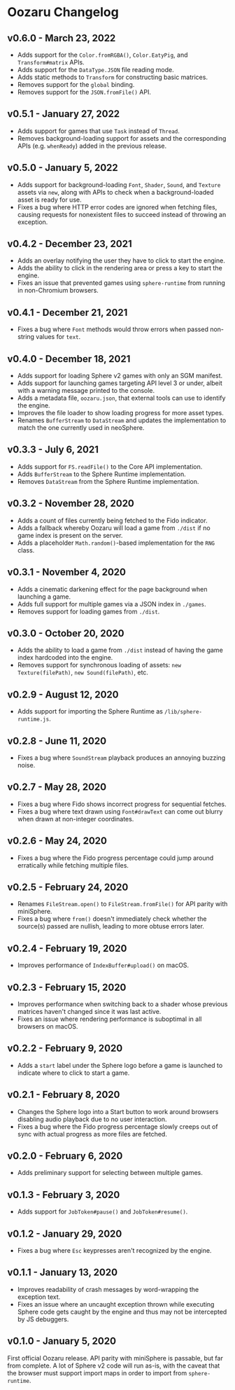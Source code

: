 Oozaru Changelog
================

v0.6.0 - March 23, 2022
-----------------------

* Adds support for the `Color.fromRGBA()`, `Color.EatyPig`, and
  `Transform#matrix` APIs.
* Adds support for the `DataType.JSON` file reading mode.
* Adds static methods to `Transform` for constructing basic matrices.
* Removes support for the `global` binding.
* Removes support for the `JSON.fromFile()` API.


v0.5.1 - January 27, 2022
-------------------------

* Adds support for games that use `Task` instead of `Thread`.
* Removes background-loading support for assets and the corresponding APIs
  (e.g. `whenReady`) added in the previous release.

v0.5.0 - January 5, 2022
------------------------

* Adds support for background-loading `Font`, `Shader`, `Sound`, and `Texture`
  assets via `new`, along with APIs to check when a background-loaded asset is
  ready for use.
* Fixes a bug where HTTP error codes are ignored when fetching files, causing
  requests for nonexistent files to succeed instead of throwing an exception.


v0.4.2 - December 23, 2021
--------------------------

* Adds an overlay notifying the user they have to click to start the engine.
* Adds the ability to click in the rendering area or press a key to start the
  engine.
* Fixes an issue that prevented games using `sphere-runtime` from running in
  non-Chromium browsers.

v0.4.1 - December 21, 2021
--------------------------

* Fixes a bug where `Font` methods would throw errors when passed non-string
  values for `text`.

v0.4.0 - December 18, 2021
--------------------------

* Adds support for loading Sphere v2 games with only an SGM manifest.
* Adds support for launching games targeting API level 3 or under, albeit with
  a warning message printed to the console.
* Adds a metadata file, `oozaru.json`, that external tools can use to identify
  the engine.
* Improves the file loader to show loading progress for more asset types.
* Renames `BufferStream` to `DataStream` and updates the implementation to
  match the one currently used in neoSphere.


v0.3.3 - July 6, 2021
---------------------

* Adds support for `FS.readFile()` to the Core API implementation.
* Adds `BufferStream` to the Sphere Runtime implementation.
* Removes `DataStream` from the Sphere Runtime implementation.

v0.3.2 - November 28, 2020
--------------------------

* Adds a count of files currently being fetched to the Fido indicator.
* Adds a fallback whereby Oozaru will load a game from `./dist` if no game
  index is present on the server.
* Adds a placeholder `Math.random()`-based implementation for the `RNG` class.

v0.3.1 - November 4, 2020
-------------------------

* Adds a cinematic darkening effect for the page background when launching a
  game.
* Adds full support for multiple games via a JSON index in `./games`.
* Removes support for loading games from `./dist`.

v0.3.0 - October 20, 2020
-------------------------

* Adds the ability to load a game from `./dist` instead of having the game
  index hardcoded into the engine.
* Removes support for synchronous loading of assets: `new Texture(filePath)`,
  `new Sound(filePath)`, etc.


v0.2.9 - August 12, 2020
------------------------

* Adds support for importing the Sphere Runtime as `/lib/sphere-runtime.js`.

v0.2.8 - June 11, 2020
----------------------

* Fixes a bug where `SoundStream` playback produces an annoying buzzing noise.

v0.2.7 - May 28, 2020
---------------------

* Fixes a bug where Fido shows incorrect progress for sequential fetches.
* Fixes a bug where text drawn using `Font#drawText` can come out blurry when
  drawn at non-integer coordinates.

v0.2.6 - May 24, 2020
---------------------

* Fixes a bug where the Fido progress percentage could jump around erratically
  while fetching multiple files.

v0.2.5 - February 24, 2020
--------------------------

* Renames `FileStream.open()` to `FileStream.fromFile()` for API parity with
  miniSphere.
* Fixes a bug where `from()` doesn't immediately check whether the source(s)
  passed are nullish, leading to more obtuse errors later.

v0.2.4 - February 19, 2020
--------------------------

* Improves performance of `IndexBuffer#upload()` on macOS.

v0.2.3 - February 15, 2020
--------------------------

* Improves performance when switching back to a shader whose previous matrices
  haven't changed since it was last active.
* Fixes an issue where rendering performance is suboptimal in all browsers on
  macOS.

v0.2.2 - February 9, 2020
-------------------------

* Adds a `start` label under the Sphere logo before a game is launched to
  indicate where to click to start a game.

v0.2.1 - February 8, 2020
-------------------------

* Changes the Sphere logo into a Start button to work around browsers disabling
  audio playback due to no user interaction.
* Fixes a bug where the Fido progress percentage slowly creeps out of sync with
  actual progress as more files are fetched.

v0.2.0 - February 6, 2020
-------------------------

* Adds preliminary support for selecting between multiple games.


v0.1.3 - February 3, 2020
-------------------------

* Adds support for `JobToken#pause()` and `JobToken#resume()`.

v0.1.2 - January 29, 2020
-------------------------

* Fixes a bug where `Esc` keypresses aren't recognized by the engine.

v0.1.1 - January 13, 2020
-------------------------

* Improves readability of crash messages by word-wrapping the exception text.
* Fixes an issue where an uncaught exception thrown while executing Sphere code
  gets caught by the engine and thus may not be intercepted by JS debuggers.

v0.1.0 - January 5, 2020
------------------------

First official Oozaru release.  API parity with miniSphere is passable, but far
from complete. A lot of Sphere v2 code will run as-is, with the caveat that
the browser must support import maps in order to import from `sphere-runtime`.

